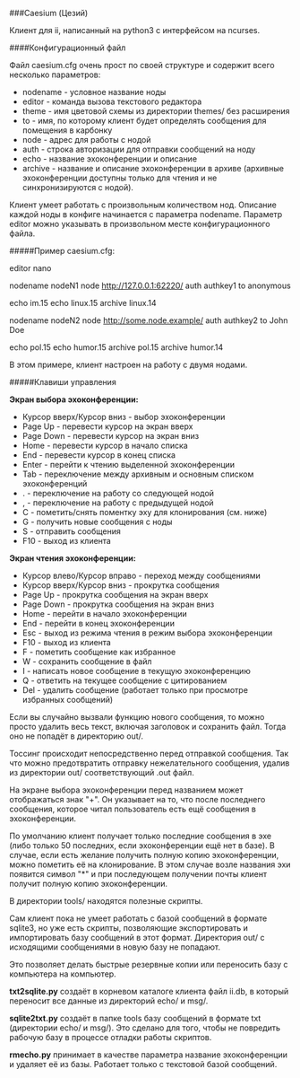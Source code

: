 ###Caesium (Цезий)

Клиент для ii, написанный на python3 с интерфейсом на ncurses.


####Конфигурационный файл

Файл caesium.cfg очень прост по своей структуре и содержит всего несколько параметров:

  * nodename - условное название ноды
  * editor - команда вызова текстового редактора
  * theme - имя цветовой схемы из директории themes/ без расширения
  * to - имя, по которому клиент будет определять сообщения для помещения в карбонку
  * node - адрес для работы с нодой
  * auth - строка авторизации для отправки сообщений на ноду
  * echo - название эхоконференции и описание
  * archive - название и описание эхоконференции в архиве (архивные эхоконференции доступны только для чтения и не синхронизируются с нодой).

Клиент умеет работать с произвольным количеством нод. Описание каждой ноды в конфиге начинается с параметра nodename. Параметр editor можно указывать в произвольном месте конфигурационного файла.

#####Пример caesium.cfg:

editor nano

nodename nodeN1
node http://127.0.0.1:62220/
auth authkey1
to anonymous

echo im.15
echo linux.15
archive linux.14

nodename nodeN2
node http://some.node.example/
auth authkey2
to John Doe

echo pol.15
echo humor.15
archive pol.15
archive humor.14

В этом примере, клиент настроен на работу с двумя нодами.


#####Клавиши управления

**Экран выбора эхоконференции:**

  * Курсор вверх/Курсор вниз - выбор эхоконференции
  * Page Up - перевести курсор на экран вверх
  * Page Down - перевести курсор на экран вниз
  * Home - перевести курсор в начало списка
  * End - перевести курсор в конец списка
  * Enter - перейти к чтению выделенной эхоконференции
  * Tab - переключение между архивным и основным списком эхоконференций
  * . - переключение на работу со следующей нодой
  * , - переключение на работу с предыдущей нодой
  * C - пометить/снять поментку эху для клонирования (см. ниже)
  * G - получить новые сообщения с ноды
  * S - отправить сообщения
  * F10 - выход из клиента

**Экран чтения эхоконференции:**

  * Курсор влево/Курсор вправо - переход между сообщениями
  * Курсор вверх/Курсор вниз - прокрутка сообщения
  * Page Up - прокрутка сообщения на экран вверх
  * Page Down - прокрутка сообщения на экран вниз
  * Home - перейти в начало эхоконференции
  * End - перейти в конец эхоконференции
  * Esc - выход из режима чтения в режим выбора эхоконференции
  * F10 - выход из клиента
  * F - пометить сообщение как избранное
  * W - сохранить сообщение в файл
  * I - написать новое сообщение в текущую эхоконференцию
  * Q - ответить на текущее сообщение с цитированием
  * Del - удалить сообщение (работает только при просмотре избранных сообщений)


Если вы случайно вызвали функцию нового сообщения, то можно просто удалить весь текст, включая заголовок и сохранить файл. Тогда оно не попадёт в директорию out/.

Тоссинг происходит непосредственно перед отправкой сообщения. Так что можно предотвратить отправку нежелательного сообщения, удалив из директории out/ соответствующий .out файл.

На экране выбора эхоконференции перед названием может отображаться знак "+". Он указывает на то, что после последнего сообщения, которое читал пользователь есть ещё сообщения в эхоконференции.

По умолчанию клиент получает только последние сообщения в эхе (либо только 50 последних, если эхоконференции ещё нет в базе). В случае, если есть желание получить полную копию эхоконференции, можно пометить её на клонирование. В этом случае возле названия эхи появится символ "\*" и при последующем получении почты клиент получит полную копию эхоконференции.

В директории tools/ находятся полезные скрипты.

Сам клиент пока не умеет работать с базой сообщений в формате sqlite3, но уже есть скрипты, позволяющие экспортировать и импортировать базу сообщений в этот формат. Директория out/ с исходящими сообщениями в новую базу не попадают.

Это позволяет делать быстрые резервные копии или переносить базу с компьютера на компьютер.

**txt2sqlite.py** создаёт в корневом каталоге клиента файл ii.db, в который переносит все данные из директорий echo/ и msg/.

**sqlite2txt.py** создаёт в папке tools базу сообщений в формате txt (директории echo/ и msg/). Это сделано для того, чтобы не повредить рабочую базу в процессе отладки работы скриптов.

**rmecho.py** принимает в качестве параметра название эхоконференции и удаляет её из базы. Работает только с текстовой базой сообщений.
